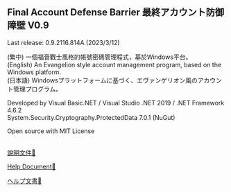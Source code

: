 ## Final Account Defense Barrier 最終アカウント防御障壁 V0.9

Last release: 0.9.2116.814A (2023/3/12)

(繁中) 一個福音戰士風格的帳號密碼管理程式，基於Windows平台。  
(English) An Evangelion style account management program, based on the Windows platform.  
(日本語) Windowsプラットフォームに基づく、エヴァンゲリオン風のアカウント管理プログラム。  
  
Developed by Visual Basic.NET / Visual Studio .NET 2019 / .NET Framework 4.6.2  
System.Security.Cryptography.ProtectedData 7.0.1 (NuGut)

Open source with MIT License  
 

  
[說明文件🔗](https://github.com/overdoignism/Final-Account-Defense-Barrier/blob/main/Readme/README_ZHTW.md)

[Help Document🔗](https://github.com/overdoignism/Final-Account-Defense-Barrier/blob/main/Readme/README_EN.md)

[ヘルプ文書🔗](https://github.com/overdoignism/Final-Account-Defense-Barrier/blob/main/Readme/README_JP.md)
